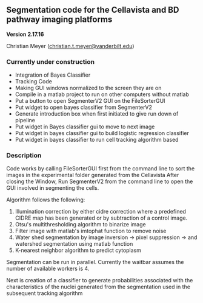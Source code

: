 ## Segmentation code for the Cellavista and BD pathway imaging platforms

**Version 2.17.16**

Christian Meyer (christian.t.meyer@vanderbilt.edu)

### Currently under construction
* Integration of Bayes Classifier
* Tracking Code
* Making GUI windows normalized to the screen they are on
* Compile in a matlab project to run on other computers without matlab
* Put a button to open SegmenterV2 GUI on the FileSorterGUI
* Put widget to open bayes classifier from SegmenterV2
* Generate introduction box when first initiated to give run down of pipeline
* Put widget in Bayes classifier gui to move to next image
* Put widget in bayes classifier gui to build logistic regression classifier
* Put widget in bayes classifier to run cell tracking algorithm based

### Description

Code works by calling FileSorterGUI first from the command line to sort the images in the experimental folder generated from the Cellavista After closing the Window, Run SegmenterV2 from the command line to open the GUI involved in segmenting the cells.  

Algorithm follows the following:

1. Illumination correction by either cidre correction where a predefined CIDRE map has been generated or by subtraction of a control image.
2. Otsu's multithresholding algorithm to binarize image
3. Filter image with matlab's imtophat function to remove noise
4. Water shed segmentation by image inversion -> pixel suppression -> and watershed segmentation using matlab function
5. K-nearest neighbor algorithm to predict cytoplasm

Segmentation can be run in parallel.  Currently the waitbar assumes the number of available workers is 4.

Next is creation of a classifier to generate probabilities associated with the characteristics of the nuclei generated from the segmentation used in the subsequent tracking algorithm
